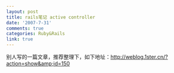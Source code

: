 ```yaml
---
layout: post
title: rails笔记 active controller
date: '2007-7-31'
comments: true
categories: Ruby&Rails
link: true
---
```

别人写的一篇文章，推荐整理下，如下地址：http://weblog.1ster.cn/?action=show&amp;id=150
